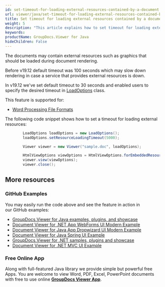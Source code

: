 ```yaml
---
id: set-timeout-for-loading-external-resources-contained-by-a-document
url: viewer/java/set-timeout-for-loading-external-resources-contained-by-a-document
title: Set timeout for loading external resources contained by a document
weight: 5
description: "This article explains how to set timeout for loading external resources contained by a document with GroupDocs.Viewer within your Java applications."
keywords: 
productName: GroupDocs.Viewer for Java
hideChildren: False
---
```

The documents may contain external resources such as graphics that should be loaded during document rendering. 

Before v19.12 default timeout was 100 seconds which may slow down rendering in case a service that provides external resources is down.

In v19.12 we've set default timeout to 30 seconds and enabled users to specify the desired timeout in [LoadOptions](https://apireference.groupdocs.com/viewer/java/com.groupdocs.viewer.options/LoadOptions) class.

This feature is supported for:

*   [Word Processing File Formats](https://wiki.fileformat.com/word-processing/)   
      
    

The following code snippet shows how to set a timeout for loading external resources:

```java
        LoadOptions loadOptions = new LoadOptions();
        loadOptions.setResourceLoadingTimeout(5000);

        Viewer viewer = new Viewer("sample.doc", loadOptions);

        HtmlViewOptions viewOptions = HtmlViewOptions.forEmbeddedResources();
        viewer.view(viewOptions);
        viewer.close();
```

## More resources
### GitHub Examples
You may easily run the code above and see the feature in action in our GitHub examples:
*   [GroupDocs.Viewer for Java examples, plugins, and showcase](https://github.com/groupdocs-viewer/GroupDocs.Viewer-for-Java)
*   [Document Viewer for .NET App WebForms UI Modern Example](https://github.com/groupdocs-viewer/GroupDocs.Viewer-for-Java-WebForms)    
*   [Document Viewer for Java App Dropwizard UI Modern Example](https://github.com/groupdocs-viewer/GroupDocs.Viewer-for-Java-Dropwizard)    
*   [Document Viewer for Java Spring UI Example](https://github.com/groupdocs-viewer/GroupDocs.Viewer-for-Java-Spring)
*   [GroupDocs.Viewer for .NET samples, plugins and showcase](https://github.com/groupdocs-viewer/GroupDocs.Viewer-for-.NET)
*   [Document Viewer for .NET MVC UI Example](https://github.com/groupdocs-viewer/GroupDocs.Viewer-for-Java-MVC)     

### Free Online App
Along with full-featured Java library we provide simple but powerful free Apps.
You are welcome to view Word, PDF, Excel, PowerPoint documents with free to use online **[GroupDocs Viewer App](https://products.groupdocs.app/viewer)**.